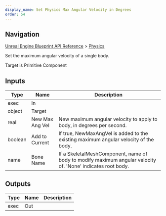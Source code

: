 ```yaml
---
display_name: Set Physics Max Angular Velocity in Degrees
order: 54
---
```

## Navigation

[Unreal Engine Blueprint API Reference](https://dev.epicgames.com/documentation/en-us/unreal-engine/BlueprintAPI) > [Physics](https://dev.epicgames.com/documentation/en-us/unreal-engine/BlueprintAPI/Physics)

Set the maximum angular velocity of a single body.

Target is Primitive Component

## Inputs

| Type | Name | Description |
| --- | --- | --- |
| exec | In |  |
| object | Target |  |
| real | New Max Ang Vel | New maximum angular velocity to apply to body, in degrees per second. |
| boolean | Add to Current | If true, NewMaxAngVel is added to the existing maximum angular velocity of the body. |
| name | Bone Name | If a SkeletalMeshComponent, name of body to modify maximum angular velocity of. 'None' indicates root body. |

## Outputs

| Type | Name | Description |
| --- | --- | --- |
| exec | Out |  |
